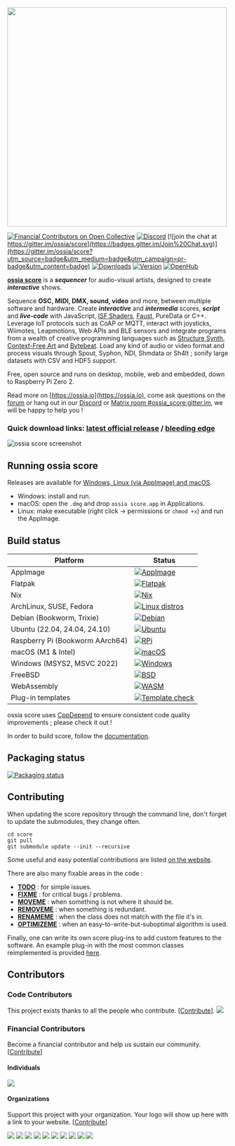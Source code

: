 <img src="https://i.imgur.com/BL6J8Jh.png" width="500">

[![Financial Contributors on Open Collective](https://opencollective.com/ossia/all/badge.svg?label=financial+contributors)](https://opencollective.com/ossia) [![Discord](https://img.shields.io/discord/928307671579394179.svg?label=&logo=discord&logoColor=ffffff&color=7389D8&labelColor=6A7EC2)](https://discord.gg/8Hzm4UduaS) [![join the chat at https://gitter.im/ossia/score](https://badges.gitter.im/Join%20Chat.svg)](https://gitter.im/ossia/score?utm_source=badge&utm_medium=badge&utm_campaign=pr-badge&utm_content=badge) [![Downloads](https://img.shields.io/badge/dynamic/json?color=success&label=downloads&query=%24.downloads&url=https%3A%2F%2Fossia.io%2Fdownload-stats.json)](https://github.com/ossia/score/releases) [![Version](https://img.shields.io/github/release/ossia/score.svg)](https://github.com/ossia/score/releases) [![OpenHub](https://www.openhub.net/p/score/widgets/project_thin_badge?format=gif)](https://www.openhub.net/p/score)

[**ossia score**](https://ossia.io) is a ***sequencer*** for audio-visual artists, designed to create ***interactive*** shows.

Sequence **OSC, MIDI, DMX, sound, video** and more, between multiple software and hardware. Create ***interactive*** and ***intermedia*** scores, ***script*** and ***live-code*** with JavaScript, [ISF Shaders](https://isf.video), [Faust](https://faust.grame.fr), PureData or C++. Leverage IoT protocols such as CoAP or MQTT, interact with joysticks, Wiimotes, Leapmotions, Web APIs and BLE sensors and integrate programs from a wealth of creative programming languages such as [Structure Synth](https://structuresynth.sourceforge.net/), [Context-Free Art](https://www.contextfreeart.org/) and [Bytebeat](https://dollchan.net/bytebeat/). Load any kind of audio or video format and process visuals through Spout, Syphon, NDI, Shmdata or Sh4lt ; sonify large datasets with CSV and HDF5 support.

Free, open source and runs on desktop, mobile, web and embedded, down to Raspberry Pi Zero 2.

Read more on [https://ossia.io](https://ossia.io), come ask questions on the [forum](https://forum.ossia.io/c/score) or hang out in our [Discord](https://discord.gg/8Hzm4UduaS) or [Matrix room #ossia_score:gitter.im](https://gitter.im/ossia/score), we will be happy to help you !

### Quick download links: [latest official release](https://github.com/ossia/score/releases) / [bleeding edge](https://github.com/ossia/score/releases/tag/continuous)

![ossia score screenshot](/docs/score.png?raw=true)

## Running ossia score

Releases are available for [Windows, Linux (via AppImage) and macOS](https://github.com/ossia/score/releases/latest).

* Windows: install and run.
* macOS: open the `.dmg` and drop `ossia score.app` in Applications.
* Linux: make executable (right click -> permissions or `chmod +x`) and run the AppImage.

## Build status

| Platform                          | Status                                                                                                                                                                           |
|-----------------------------------|----------------------------------------------------------------------------------------------------------------------------------------------------------------------------------|
| AppImage                          | [![AppImage](https://github.com/ossia/score/actions/workflows/appimage.yml/badge.svg)](https://github.com/ossia/score/actions/workflows/appimage.yml)                            |
| Flatpak                           | [![Flatpak](https://github.com/ossia/score/actions/workflows/flatpak.yml/badge.svg)](https://github.com/ossia/score/actions/workflows/flatpak.yml)                               |
| Nix                               | [![Nix](https://github.com/ossia/score/actions/workflows/nix-builds.yaml/badge.svg)](https://github.com/ossia/score/actions/workflows/nix-builds.yaml)                           |
| ArchLinux, SUSE, Fedora           | [![Linux distros](https://github.com/ossia/score/actions/workflows/builds.yaml/badge.svg)](https://github.com/ossia/score/actions/workflows/builds.yaml)                         |
| Debian (Bookworm, Trixie)         | [![Debian](https://github.com/ossia/score/actions/workflows/debian-builds.yaml/badge.svg)](https://github.com/ossia/score/actions/workflows/debian-builds.yaml)                  |
| Ubuntu (22.04, 24.04, 24.10)      | [![Ubuntu](https://github.com/ossia/score/actions/workflows/ubuntu-builds.yaml/badge.svg)](https://github.com/ossia/score/actions/workflows/ubuntu-builds.yaml)                  |
| Raspberry Pi (Bookworm AArch64)   | [![RPi](https://github.com/ossia/score/actions/workflows/embedded.yaml/badge.svg)](https://github.com/ossia/score/actions/workflows/embedded.yaml)                               |
| macOS (M1 & Intel)                | [![macOS](https://github.com/ossia/score/actions/workflows/mac-builds.yaml/badge.svg)](https://github.com/ossia/score/actions/workflows/mac-builds.yaml)                         |
| Windows (MSYS2, MSVC 2022)        | [![Windows](https://github.com/ossia/score/actions/workflows/win-builds.yaml/badge.svg)](https://github.com/ossia/score/actions/workflows/win-builds.yaml)                       |
| FreeBSD                           | [![BSD](https://github.com/ossia/score/actions/workflows/bsd.yml/badge.svg)](https://github.com/ossia/score/actions/workflows/bsd.yml)                                           |
| WebAssembly                       | [![WASM](https://github.com/ossia/score/actions/workflows/wasm.yaml/badge.svg)](https://github.com/ossia/score/actions/workflows/wasm.yaml)                                      |
| Plug-in templates                 | [![Template check](https://github.com/ossia/score/actions/workflows/templates.yaml/badge.svg)](https://github.com/ossia/score/actions/workflows/templates.yaml)                  |
 
ossia score uses [CppDepend](https://www.cppdepend.com/) to ensure consistent code quality improvements ; please check it out !

In order to build score, follow the [documentation](https://ossia.io/score-docs/development/build-from-source.html).

## Packaging status

[![Packaging status](https://repology.org/badge/vertical-allrepos/ossia-score.svg?columns=3&header=ossia-score)](https://repology.org/project/ossia-score/versions)

## Contributing

When updating the score repository through the command line, don't forget to update the submodules, they change often.

    cd score
    git pull
    git submodule update --init --recursive

Some useful and easy potential contributions are listed [on the website](https://ossia.io/project.html).

There are also many fixable areas in the code :
* [**TODO**](https://github.com/ossia/score/search?q=TODO) : for simple issues.
* [**FIXME**](https://github.com/ossia/score/search?q=FIXME) : for critical bugs / problems.
* [**MOVEME**](https://github.com/ossia/score/search?q=MOVEME) : when something is not where it should be.
* [**REMOVEME**](https://github.com/ossia/score/search?q=REMOVEME) : when something is redundant.
* [**RENAMEME**](https://github.com/ossia/score/search?q=RENAMEME) : when the class does not match with the file it's in.
* [**OPTIMIZEME**](https://github.com/ossia/score/search?q=OPTIMIZEME) : when an easy-to-write-but-suboptimal algorithm is used.

Finally, one can write its own score plug-ins to add custom features to the software.
An example plug-in with the most common classes reimplemented is provided [here](https://github.com/ossia/score-addon-tutorial).

## Contributors

### Code Contributors

This project exists thanks to all the people who contribute. [[Contribute](CONTRIBUTING.md)].
<a href="https://github.com/ossia/score/graphs/contributors"><img src="https://opencollective.com/ossia/contributors.svg?width=890&button=false" /></a>

### Financial Contributors

Become a financial contributor and help us sustain our community. [[Contribute](https://opencollective.com/ossia/contribute)]

#### Individuals

<a href="https://opencollective.com/ossia"><img src="https://opencollective.com/ossia/individuals.svg?width=890"></a>

#### Organizations

Support this project with your organization. Your logo will show up here with a link to your website. [[Contribute](https://opencollective.com/ossia/contribute)]

<a href="https://opencollective.com/ossia/organization/0/website"><img src="https://opencollective.com/ossia/organization/0/avatar.svg"></a>
<a href="https://opencollective.com/ossia/organization/1/website"><img src="https://opencollective.com/ossia/organization/1/avatar.svg"></a>
<a href="https://opencollective.com/ossia/organization/2/website"><img src="https://opencollective.com/ossia/organization/2/avatar.svg"></a>
<a href="https://opencollective.com/ossia/organization/3/website"><img src="https://opencollective.com/ossia/organization/3/avatar.svg"></a>
<a href="https://opencollective.com/ossia/organization/4/website"><img src="https://opencollective.com/ossia/organization/4/avatar.svg"></a>
<a href="https://opencollective.com/ossia/organization/5/website"><img src="https://opencollective.com/ossia/organization/5/avatar.svg"></a>
<a href="https://opencollective.com/ossia/organization/6/website"><img src="https://opencollective.com/ossia/organization/6/avatar.svg"></a>
<a href="https://opencollective.com/ossia/organization/7/website"><img src="https://opencollective.com/ossia/organization/7/avatar.svg"></a>
<a href="https://opencollective.com/ossia/organization/8/website"><img src="https://opencollective.com/ossia/organization/8/avatar.svg"></a>
<a href="https://opencollective.com/ossia/organization/9/website"><img src="https://opencollective.com/ossia/organization/9/avatar.svg"></a>
